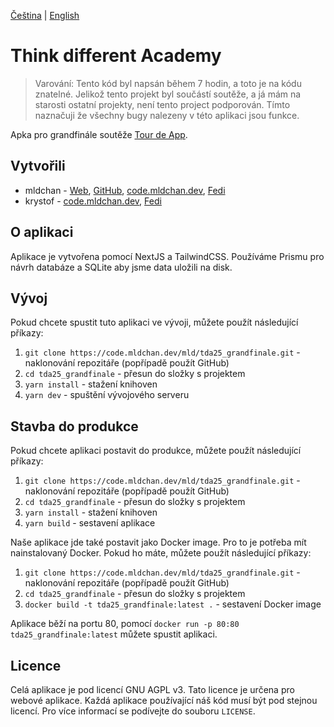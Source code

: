 [Čeština](README_CZ.md) | [English](README.md)

# Think different Academy

> Varování: Tento kód byl napsán během 7 hodin, a toto je na kódu znatelné. Jelikož tento projekt byl součástí soutěže, a já mám na starosti ostatní projekty, není tento project podporován.
> Tímto naznačuji že všechny bugy nalezeny v této aplikaci jsou funkce.

Apka pro grandfinále soutěže [Tour de App](https://tourde.app/).

## Vytvořili

- mldchan - [Web](https://mldchan.dev/), [GitHub](https://github.com/mldchan), [code.mldchan.dev](https://code.mldchan.dev/mld), [Fedi](https://social.mldchan.dev/@mld)
- krystof - [code.mldchan.dev](https://code.mldchan.dev/Krysunka), [Fedi](https://social.mldchan.dev/@Krysunka)

## O aplikaci

Aplikace je vytvořena pomocí NextJS a TailwindCSS. Používáme Prismu pro návrh databáze a SQLite aby jsme data uložili na
disk.

## Vývoj

Pokud chcete spustit tuto aplikaci ve vývoji, můžete použít následující příkazy:

1. `git clone https://code.mldchan.dev/mld/tda25_grandfinale.git` - naklonování repozitáře (popřípadě použít GitHub)
2. `cd tda25_grandfinale` - přesun do složky s projektem
3. `yarn install` - stažení knihoven
4. `yarn dev` - spuštění vývojového serveru

## Stavba do produkce

Pokud chcete aplikaci postavit do produkce, můžete použít následující příkazy:

1. `git clone https://code.mldchan.dev/mld/tda25_grandfinale.git` - naklonování repozitáře (popřípadě použít GitHub)
2. `cd tda25_grandfinale` - přesun do složky s projektem
3. `yarn install` - stažení knihoven
4. `yarn build` - sestavení aplikace

Naše aplikace jde také postavit jako Docker image. Pro to je potřeba mít nainstalovaný Docker. Pokud ho máte, můžete
použít následující příkazy:

1. `git clone https://code.mldchan.dev/mld/tda25_grandfinale.git` - naklonování repozitáře (popřípadě použít GitHub)
2. `cd tda25_grandfinale` - přesun do složky s projektem
3. `docker build -t tda25_grandfinale:latest .` - sestavení Docker image

Aplikace běží na portu 80, pomocí `docker run -p 80:80 tda25_grandfinale:latest` můžete spustit aplikaci.

## Licence

Celá aplikace je pod licencí GNU AGPL v3. Tato licence je určena pro webové aplikace. Každá aplikace používající náš
kód musí být pod stejnou licencí. Pro více informací se podívejte do souboru `LICENSE`.
